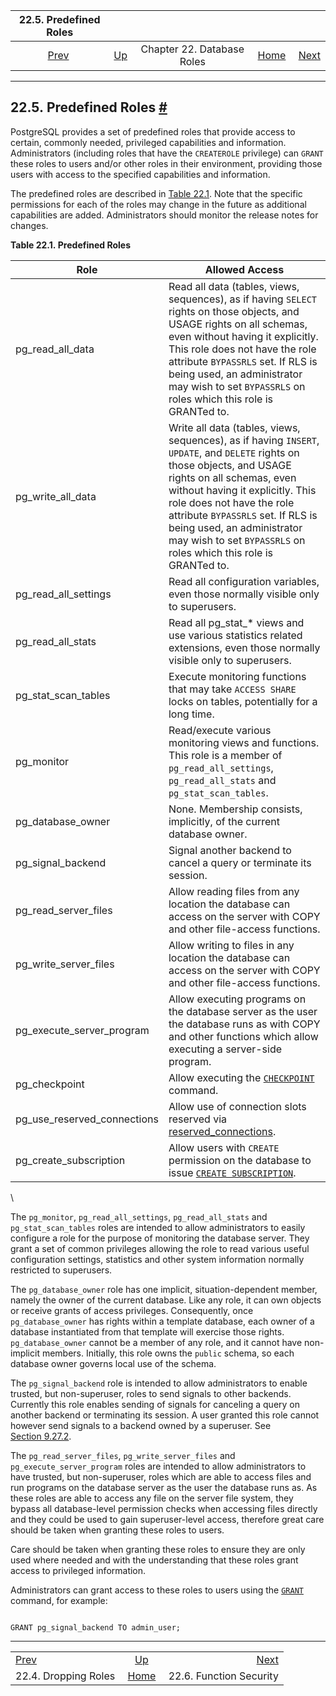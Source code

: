 <!--?xml version="1.0" encoding="UTF-8" standalone="no"?-->

|               22.5. Predefined Roles              |                                                    |                            |                                                       |                                                        |
| :-----------------------------------------------: | :------------------------------------------------- | :------------------------: | ----------------------------------------------------: | -----------------------------------------------------: |
| [Prev](role-removal.html "22.4. Dropping Roles")  | [Up](user-manag.html "Chapter 22. Database Roles") | Chapter 22. Database Roles | [Home](index.html "PostgreSQL 17devel Documentation") |  [Next](perm-functions.html "22.6. Function Security") |

***

## 22.5. Predefined Roles [#](#PREDEFINED-ROLES)

PostgreSQL provides a set of predefined roles that provide access to certain, commonly needed, privileged capabilities and information. Administrators (including roles that have the `CREATEROLE` privilege) can `GRANT` these roles to users and/or other roles in their environment, providing those users with access to the specified capabilities and information.

The predefined roles are described in [Table 22.1](predefined-roles.html#PREDEFINED-ROLES-TABLE "Table 22.1. Predefined Roles"). Note that the specific permissions for each of the roles may change in the future as additional capabilities are added. Administrators should monitor the release notes for changes.

**Table 22.1. Predefined Roles**

| Role                           | Allowed Access                                                                                                                                                                                                                                                                                                                                               |
| ------------------------------ | ------------------------------------------------------------------------------------------------------------------------------------------------------------------------------------------------------------------------------------------------------------------------------------------------------------------------------------------------------------ |
| pg\_read\_all\_data            | Read all data (tables, views, sequences), as if having `SELECT` rights on those objects, and USAGE rights on all schemas, even without having it explicitly. This role does not have the role attribute `BYPASSRLS` set. If RLS is being used, an administrator may wish to set `BYPASSRLS` on roles which this role is GRANTed to.                          |
| pg\_write\_all\_data           | Write all data (tables, views, sequences), as if having `INSERT`, `UPDATE`, and `DELETE` rights on those objects, and USAGE rights on all schemas, even without having it explicitly. This role does not have the role attribute `BYPASSRLS` set. If RLS is being used, an administrator may wish to set `BYPASSRLS` on roles which this role is GRANTed to. |
| pg\_read\_all\_settings        | Read all configuration variables, even those normally visible only to superusers.                                                                                                                                                                                                                                                                            |
| pg\_read\_all\_stats           | Read all pg\_stat\_\* views and use various statistics related extensions, even those normally visible only to superusers.                                                                                                                                                                                                                                   |
| pg\_stat\_scan\_tables         | Execute monitoring functions that may take `ACCESS SHARE` locks on tables, potentially for a long time.                                                                                                                                                                                                                                                      |
| pg\_monitor                    | Read/execute various monitoring views and functions. This role is a member of `pg_read_all_settings`, `pg_read_all_stats` and `pg_stat_scan_tables`.                                                                                                                                                                                                         |
| pg\_database\_owner            | None. Membership consists, implicitly, of the current database owner.                                                                                                                                                                                                                                                                                        |
| pg\_signal\_backend            | Signal another backend to cancel a query or terminate its session.                                                                                                                                                                                                                                                                                           |
| pg\_read\_server\_files        | Allow reading files from any location the database can access on the server with COPY and other file-access functions.                                                                                                                                                                                                                                       |
| pg\_write\_server\_files       | Allow writing to files in any location the database can access on the server with COPY and other file-access functions.                                                                                                                                                                                                                                      |
| pg\_execute\_server\_program   | Allow executing programs on the database server as the user the database runs as with COPY and other functions which allow executing a server-side program.                                                                                                                                                                                                  |
| pg\_checkpoint                 | Allow executing the [`CHECKPOINT`](sql-checkpoint.html "CHECKPOINT") command.                                                                                                                                                                                                                                                                                |
| pg\_use\_reserved\_connections | Allow use of connection slots reserved via [reserved\_connections](runtime-config-connection.html#GUC-RESERVED-CONNECTIONS).                                                                                                                                                                                                                                 |
| pg\_create\_subscription       | Allow users with `CREATE` permission on the database to issue [`CREATE SUBSCRIPTION`](sql-createsubscription.html "CREATE SUBSCRIPTION").                                                                                                                                                                                                                    |

\

The `pg_monitor`, `pg_read_all_settings`, `pg_read_all_stats` and `pg_stat_scan_tables` roles are intended to allow administrators to easily configure a role for the purpose of monitoring the database server. They grant a set of common privileges allowing the role to read various useful configuration settings, statistics and other system information normally restricted to superusers.

The `pg_database_owner` role has one implicit, situation-dependent member, namely the owner of the current database. Like any role, it can own objects or receive grants of access privileges. Consequently, once `pg_database_owner` has rights within a template database, each owner of a database instantiated from that template will exercise those rights. `pg_database_owner` cannot be a member of any role, and it cannot have non-implicit members. Initially, this role owns the `public` schema, so each database owner governs local use of the schema.

The `pg_signal_backend` role is intended to allow administrators to enable trusted, but non-superuser, roles to send signals to other backends. Currently this role enables sending of signals for canceling a query on another backend or terminating its session. A user granted this role cannot however send signals to a backend owned by a superuser. See [Section 9.27.2](functions-admin.html#FUNCTIONS-ADMIN-SIGNAL "9.27.2. Server Signaling Functions").

The `pg_read_server_files`, `pg_write_server_files` and `pg_execute_server_program` roles are intended to allow administrators to have trusted, but non-superuser, roles which are able to access files and run programs on the database server as the user the database runs as. As these roles are able to access any file on the server file system, they bypass all database-level permission checks when accessing files directly and they could be used to gain superuser-level access, therefore great care should be taken when granting these roles to users.

Care should be taken when granting these roles to ensure they are only used where needed and with the understanding that these roles grant access to privileged information.

Administrators can grant access to these roles to users using the [`GRANT`](sql-grant.html "GRANT") command, for example:

```

GRANT pg_signal_backend TO admin_user;
```

***

|                                                   |                                                       |                                                        |
| :------------------------------------------------ | :---------------------------------------------------: | -----------------------------------------------------: |
| [Prev](role-removal.html "22.4. Dropping Roles")  |   [Up](user-manag.html "Chapter 22. Database Roles")  |  [Next](perm-functions.html "22.6. Function Security") |
| 22.4. Dropping Roles                              | [Home](index.html "PostgreSQL 17devel Documentation") |                                22.6. Function Security |
